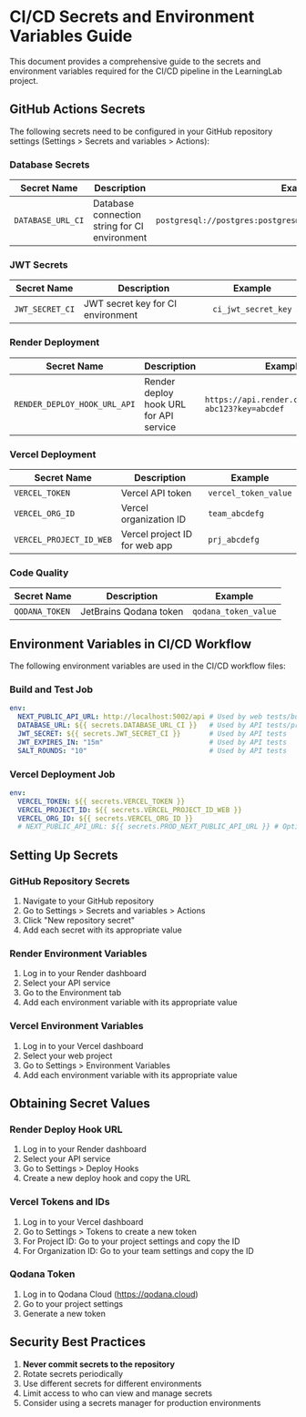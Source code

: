 # CI/CD Secrets and Environment Variables Guide

This document provides a comprehensive guide to the secrets and environment variables required for the CI/CD pipeline in the LearningLab project.

## GitHub Actions Secrets

The following secrets need to be configured in your GitHub repository settings (Settings > Secrets and variables > Actions):

### Database Secrets

| Secret Name | Description | Example |
|-------------|-------------|---------|
| `DATABASE_URL_CI` | Database connection string for CI environment | `postgresql://postgres:postgres@localhost:5432/learninglab_test` |

### JWT Secrets

| Secret Name | Description | Example |
|-------------|-------------|---------|
| `JWT_SECRET_CI` | JWT secret key for CI environment | `ci_jwt_secret_key` |

### Render Deployment

| Secret Name | Description | Example |
|-------------|-------------|---------|
| `RENDER_DEPLOY_HOOK_URL_API` | Render deploy hook URL for API service | `https://api.render.com/deploy/srv-abc123?key=abcdef` |

### Vercel Deployment

| Secret Name | Description | Example |
|-------------|-------------|---------|
| `VERCEL_TOKEN` | Vercel API token | `vercel_token_value` |
| `VERCEL_ORG_ID` | Vercel organization ID | `team_abcdefg` |
| `VERCEL_PROJECT_ID_WEB` | Vercel project ID for web app | `prj_abcdefg` |

### Code Quality

| Secret Name | Description | Example |
|-------------|-------------|---------|
| `QODANA_TOKEN` | JetBrains Qodana token | `qodana_token_value` |

## Environment Variables in CI/CD Workflow

The following environment variables are used in the CI/CD workflow files:

### Build and Test Job

```yaml
env:
  NEXT_PUBLIC_API_URL: http://localhost:5002/api # Used by web tests/build
  DATABASE_URL: ${{ secrets.DATABASE_URL_CI }}   # Used by API tests/prisma
  JWT_SECRET: ${{ secrets.JWT_SECRET_CI }}       # Used by API tests
  JWT_EXPIRES_IN: "15m"                          # Used by API tests
  SALT_ROUNDS: "10"                              # Used by API tests
```

### Vercel Deployment Job

```yaml
env:
  VERCEL_TOKEN: ${{ secrets.VERCEL_TOKEN }}
  VERCEL_PROJECT_ID: ${{ secrets.VERCEL_PROJECT_ID_WEB }}
  VERCEL_ORG_ID: ${{ secrets.VERCEL_ORG_ID }}
  # NEXT_PUBLIC_API_URL: ${{ secrets.PROD_NEXT_PUBLIC_API_URL }} # Optional override
```

## Setting Up Secrets

### GitHub Repository Secrets

1. Navigate to your GitHub repository
2. Go to Settings > Secrets and variables > Actions
3. Click "New repository secret"
4. Add each secret with its appropriate value

### Render Environment Variables

1. Log in to your Render dashboard
2. Select your API service
3. Go to the Environment tab
4. Add each environment variable with its appropriate value

### Vercel Environment Variables

1. Log in to your Vercel dashboard
2. Select your web project
3. Go to Settings > Environment Variables
4. Add each environment variable with its appropriate value

## Obtaining Secret Values

### Render Deploy Hook URL

1. Log in to your Render dashboard
2. Select your API service
3. Go to Settings > Deploy Hooks
4. Create a new deploy hook and copy the URL

### Vercel Tokens and IDs

1. Log in to your Vercel dashboard
2. Go to Settings > Tokens to create a new token
3. For Project ID: Go to your project settings and copy the ID
4. For Organization ID: Go to your team settings and copy the ID

### Qodana Token

1. Log in to Qodana Cloud (https://qodana.cloud)
2. Go to your project settings
3. Generate a new token

## Security Best Practices

1. **Never commit secrets to the repository**
2. Rotate secrets periodically
3. Use different secrets for different environments
4. Limit access to who can view and manage secrets
5. Consider using a secrets manager for production environments